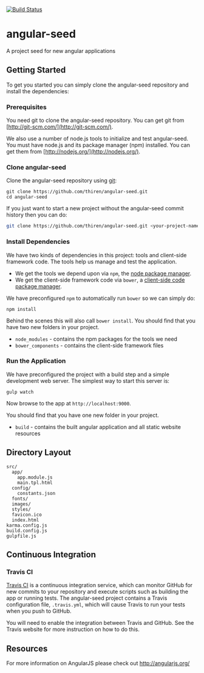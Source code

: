[![Build Status](https://travis-ci.org/thiren/angular-seed.svg?branch=master)](https://travis-ci.org/thiren/angular-seed)

# angular-seed
A project seed for new angular applications


## Getting Started

To get you started you can simply clone the angular-seed repository and install the dependencies:

### Prerequisites

You need git to clone the angular-seed repository. You can get git from
[http://git-scm.com/](http://git-scm.com/).

We also use a number of node.js tools to initialize and test angular-seed. You must have node.js and its package manager (npm) installed.  You can get them from [http://nodejs.org/](http://nodejs.org/).

### Clone angular-seed

Clone the angular-seed repository using [git][git]:

```
git clone https://github.com/thiren/angular-seed.git
cd angular-seed
```

If you just want to start a new project without the angular-seed commit history then you can do:

```bash
git clone https://github.com/thiren/angular-seed.git <your-project-name>
```

### Install Dependencies

We have two kinds of dependencies in this project: tools and client-side framework code. The tools help us manage and test the application.

* We get the tools we depend upon via `npm`, the [node package manager][npm].
* We get the client-side framework code via `bower`, a [client-side code package manager][bower].

We have preconfigured `npm` to automatically run `bower` so we can simply do:

```
npm install
```

Behind the scenes this will also call `bower install`. You should find that you have two new folders in your project.

* `node_modules` - contains the npm packages for the tools we need
* `bower_components` - contains the client-side framework files

### Run the Application

We have preconfigured the project with a build step and a simple development web server. The simplest way to start this server is:

```
gulp watch
```

Now browse to the app at `http://localhost:9000`.

You should find that you have one new folder in your project.

* `build` - contains the built angular application and all static website resources


## Directory Layout

```
src/
  app/
    app.module.js
    main.tpl.html
  config/
    constants.json
  fonts/
  images/
  styles/
  favicon.ico
  index.html
karma.config.js
build.config.js
gulpfile.js
```

## Continuous Integration

### Travis CI

[Travis CI][travis] is a continuous integration service, which can monitor GitHub for new commits to your repository and execute scripts such as building the app or running tests. The angular-seed project contains a Travis configuration file, `.travis.yml`, which will cause Travis to run your tests when you push to GitHub.

You will need to enable the integration between Travis and GitHub. See the Travis website for more instruction on how to do this.

## Resources

For more information on AngularJS please check out http://angularjs.org/

[git]: http://git-scm.com/
[bower]: http://bower.io
[npm]: https://www.npmjs.org/
[node]: http://nodejs.org
[protractor]: https://github.com/angular/protractor
[jasmine]: http://jasmine.github.io
[karma]: http://karma-runner.github.io
[travis]: https://travis-ci.org/
